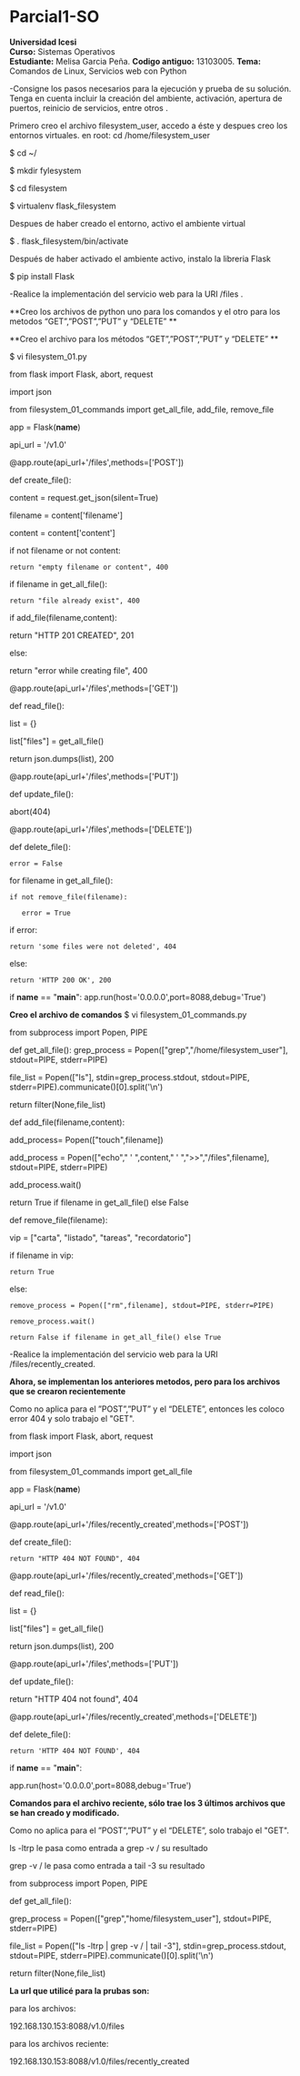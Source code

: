 # Parcial1-SO

**Universidad Icesi**  
**Curso:** Sistemas Operativos  
**Estudiante:** Melisa Garcia Peña.
**Codigo antiguo:** 13103005.
**Tema:** Comandos de Linux, Servicios web con Python  

-Consigne los pasos necesarios para la ejecución y prueba de su solución. Tenga en cuenta incluir la creación del ambiente, activación, apertura de puertos, reinicio de servicios, entre otros .


Primero creo el archivo filesystem_user, accedo a éste y despues creo los entornos virtuales.
en root: cd /home/filesystem_user

$ cd ~/

$ mkdir fylesystem

$ cd filesystem

$ virtualenv flask_filesystem


Despues de haber creado el entorno, activo el ambiente virtual 

$ . flask_filesystem/bin/activate


Después de haber activado el ambiente activo, instalo la libreria Flask

$ pip install Flask


-Realice la implementación del servicio web para la URI /files .

**Creo los archivos de python uno para los  comandos  y el otro para los metodos “GET”,”POST”,”PUT” y “DELETE”  **

**Creo el archivo para los métodos “GET”,”POST”,”PUT” y “DELETE” **

$ vi filesystem_01.py

from flask import Flask, abort, request

import json

from filesystem_01_commands import get_all_file, add_file, remove_file

app = Flask(__name__)

api_url = '/v1.0'


@app.route(api_url+'/files',methods=['POST'])

def create_file():

  content = request.get_json(silent=True)

  filename = content['filename']

  content = content['content']
  
  if not filename or not content:
    
    return "empty filename or content", 400
  
   if filename in get_all_file():
   
    return "file already exist", 400
  
  if add_file(filename,content):
   
   return "HTTP 201 CREATED", 201
  
  else:
   
   return "error while creating file", 400


@app.route(api_url+'/files',methods=['GET'])

def read_file():

  list = {}
  
  list["files"] = get_all_file()
  
  return json.dumps(list), 200

@app.route(api_url+'/files',methods=['PUT'])

def update_file():

  abort(404)

@app.route(api_url+'/files',methods=['DELETE'])

def delete_file():
  
    error = False
  
  for filename in get_all_file():
    
    if not remove_file(filename):
       
       error = True
  
   if error:
    
    return 'some files were not deleted', 404
  
  else:
    
    return 'HTTP 200 OK', 200

if __name__ == "__main__":
  app.run(host='0.0.0.0',port=8088,debug='True')


**Creo el archivo de comandos**
$ vi filesystem_01_commands.py

from subprocess import Popen, PIPE

def get_all_file():
  grep_process = Popen(["grep","/home/filesystem_user"], stdout=PIPE, stderr=PIPE)
  
  file_list = Popen(["ls"], stdin=grep_process.stdout, stdout=PIPE, stderr=PIPE).communicate()[0].split('\n')
  
  return filter(None,file_list)


def add_file(filename,content):
 
  add_process= Popen(["touch",filename])
  
  add_process = Popen(["echo"," ' ",content," ' ",">>","/files",filename], stdout=PIPE, stderr=PIPE)
  
  add_process.wait()
  
  return True if filename in get_all_file() else False

def remove_file(filename):
  
  vip = ["carta", "listado", "tareas", "recordatorio"]
  
  if filename in vip:
   
    return True
  else:
    
    remove_process = Popen(["rm",filename], stdout=PIPE, stderr=PIPE)
    
    remove_process.wait()
    
    return False if filename in get_all_file() else True



-Realice la implementación del servicio web para la URI /files/recently_created.

**Ahora, se implementan los anteriores metodos, pero para los archivos que se crearon recientemente**

Como no aplica para el ”POST”,”PUT” y el “DELETE”, entonces les coloco error 404 y solo trabajo el "GET".

from flask import Flask, abort, request

import json

from filesystem_01_commands import get_all_file

app = Flask(__name__)

api_url = '/v1.0'

@app.route(api_url+'/files/recently_created',methods=['POST'])

def create_file():

    return "HTTP 404 NOT FOUND", 404


@app.route(api_url+'/files/recently_created',methods=['GET'])

def read_file():

 list = {}
 
  list["files"] = get_all_file()

  
  return json.dumps(list), 200

@app.route(api_url+'/files',methods=['PUT'])

def update_file():
  
  return "HTTP 404 not found", 404

@app.route(api_url+'/files/recently_created',methods=['DELETE'])

def delete_file():

    return 'HTTP 404 NOT FOUND', 404


if __name__ == "__main__":
  
  app.run(host='0.0.0.0',port=8088,debug='True')


**Comandos para el archivo reciente, sólo trae los 3 últimos archivos que se han creado y modificado.**

Como no aplica para el ”POST”,”PUT” y el “DELETE”, solo trabajo el "GET".

ls -ltrp le pasa como entrada a  grep -v / su resultado

grep -v / le pasa como entrada a  tail -3 su resultado


from subprocess import Popen, PIPE

def get_all_file():
  
  grep_process = Popen(["grep","home/filesystem_user"], stdout=PIPE, stderr=PIPE)
 
 file_list = Popen(["ls -ltrp | grep -v / | tail -3"], stdin=grep_process.stdout, stdout=PIPE, stderr=PIPE).communicate()[0].split('\n')
 
  return filter(None,file_list)

**La url que utilicé para la prubas son:**


para los archivos:

192.168.130.153:8088/v1.0/files

para los archivos reciente:

192.168.130.153:8088/v1.0/files/recently_created
